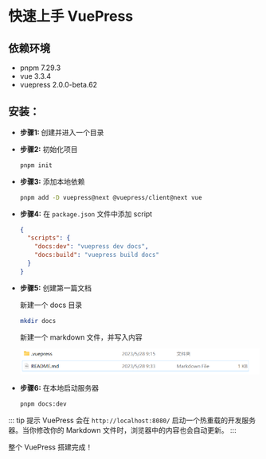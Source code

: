 # 快速上手 VuePress

## 依赖环境

- pnpm 7.29.3
- vue  3.3.4
- vuepress 2.0.0-beta.62

## 安装：

- <b>步骤1: </b> 创建并进入一个目录

- <b>步骤2:</b> 初始化项目

  ```sh
  pnpm init
  ```

- <b>步骤3:</b> 添加本地依赖

  ```sh
  pnpm add -D vuepress@next @vuepress/client@next vue
  ```

- <b>步骤4:</b> 在 `package.json` 文件中添加 script

  ```json
  {
    "scripts": {
      "docs:dev": "vuepress dev docs",
      "docs:build": "vuepress build docs"
    }
  }
  ```

- <b>步骤5:</b> 创建第一篇文档

  新建一个 docs 目录

  ```sh
  mkdir docs
  ```

  新建一个 markdown 文件，并写入内容

  ![](1.png)

- <b>步骤6:</b> 在本地启动服务器

  ```sh
  pnpm docs:dev
  ```

::: tip 提示
VuePress 会在 `http://localhost:8080/` 启动一个热重载的开发服务器。当你修改你的 Markdown 文件时，浏览器中的内容也会自动更新。
:::

整个 VuePress 搭建完成！